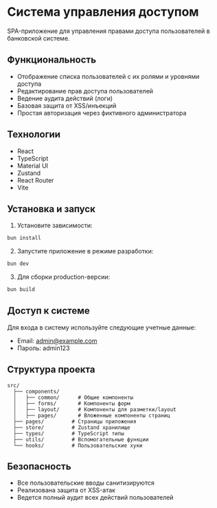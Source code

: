 # Система управления доступом

SPA-приложение для управления правами доступа пользователей в банковской системе.

## Функциональность

- Отображение списка пользователей с их ролями и уровнями доступа
- Редактирование прав доступа пользователей
- Ведение аудита действий (логи)
- Базовая защита от XSS/инъекций
- Простая авторизация через фиктивного администратора

## Технологии

- React
- TypeScript
- Material UI
- Zustand 
- React Router
- Vite

## Установка и запуск

1. Установите зависимости:
```bash
bun install
```

2. Запустите приложение в режиме разработки:
```bash
bun dev
```

3. Для сборки production-версии:
```bash
bun build
```

## Доступ к системе

Для входа в систему используйте следующие учетные данные:
- Email: admin@example.com
- Пароль: admin123

## Структура проекта

```
src/
  ├── components/
  │   ├── common/      # Общие компоненты
  │   ├── forms/       # Компоненты форм
  │   ├── layout/      # Компоненты для разметки/layout
  │   ├── pages/       # Вложенные компоненты страниц
  ├── pages/         # Страницы приложения
  ├── store/         # Zustand хранилище
  ├── types/         # TypeScript типы
  ├── utils/         # Вспомогательные функции
  └── hooks/         # Пользовательские хуки
```

## Безопасность

- Все пользовательские вводы санитизируются
- Реализована защита от XSS-атак
- Ведется полный аудит всех действий пользователей



